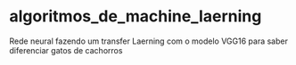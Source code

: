 # algoritmos_de_machine_laerning
Rede neural fazendo um transfer Laerning com o modelo VGG16 para saber diferenciar gatos de cachorros
